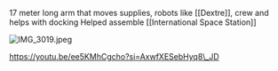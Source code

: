 17 meter long arm that moves supplies, robots like [[Dextre]], crew and helps with docking
Helped assemble [[International Space Station]]

![IMG_3019.jpeg](img_3019.jpeg)

https://youtu.be/ee5KMhCgcho?si=AxwfXESebHyq8\_JD
